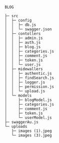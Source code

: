 
```![blogApi](https://github.com/Msolmaz4/bloggnode/assets/86296198/457ce8df-8598-4362-8618-694dfdafb8f6)

BLOG

├─ src
│  ├─ config
│  │  ├─ db.js
│  │  └─ swagger.json
│  ├─ contollers
│  │  ├─ admin.js
│  │  ├─ auth.js
│  │  ├─ blog.js
│  │  ├─ categories.js
│  │  ├─ comment.js
│  │  ├─ token.js
│  │  └─ user.js
│  ├─ midewallers
│  │  ├─ authentic.js
│  │  ├─ findSearch.js
│  │  ├─ logger.js
│  │  ├─ permission.js
│  │  └─ upload.js
│  └─ models
│     ├─ blogModel.js
│     ├─ categories.js
│     ├─ comment.js
│     ├─ token.js
│     └─ userModel.js
├─ swaggerAu.js
└─ uploads
   ├─ images (1).jpeg
   └─ images (3).jpeg

```

